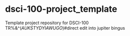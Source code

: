 # dsci-100-project_template
Template project repository for DSCI-100
TR%&^(*AUKSTYDYIAWUGO*)#direct edit into jupiter
bingus
